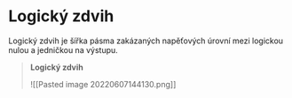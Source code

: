 # Logický zdvih
Logický zdvih je šířka pásma zakázaných napěťových úrovní mezi logickou nulou a jedničkou na výstupu.

>**Logický zdvih**
>
>![[Pasted image 20220607144130.png]]